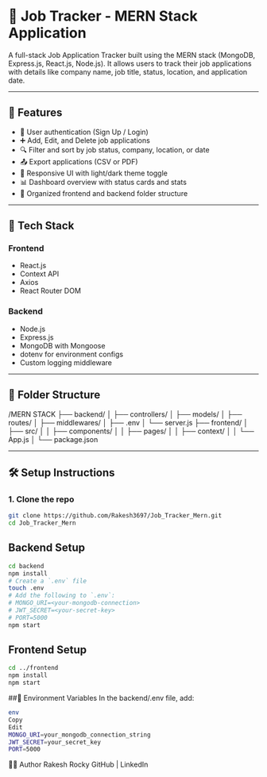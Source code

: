 
# 🧾 Job Tracker - MERN Stack Application

A full-stack Job Application Tracker built using the MERN stack (MongoDB, Express.js, React.js, Node.js). It allows users to track their job applications with details like company name, job title, status, location, and application date.

---

## 🚀 Features

- 🔐 User authentication (Sign Up / Login)
- ➕ Add, Edit, and Delete job applications
- 🔍 Filter and sort by job status, company, location, or date
- 📤 Export applications (CSV or PDF)
- 🎨 Responsive UI with light/dark theme toggle
- 📊 Dashboard overview with status cards and stats
- 📁 Organized frontend and backend folder structure

---

## 🧱 Tech Stack

### Frontend
- React.js
- Context API
- Axios
- React Router DOM

### Backend
- Node.js
- Express.js
- MongoDB with Mongoose
- dotenv for environment configs
- Custom logging middleware

---

## 📂 Folder Structure
/MERN STACK
├── backend/
│ ├── controllers/
│ ├── models/
│ ├── routes/
│ ├── middlewares/
│ ├── .env
│ └── server.js
├── frontend/
│ ├── src/
│ │ ├── components/
│ │ ├── pages/
│ │ ├── context/
│ │ └── App.js
│ └── package.json


---

## 🛠️ Setup Instructions

### 1. Clone the repo

```bash
git clone https://github.com/Rakesh3697/Job_Tracker_Mern.git
cd Job_Tracker_Mern
```
## Backend Setup

```bash
cd backend
npm install
# Create a `.env` file
touch .env
# Add the following to `.env`:
# MONGO_URI=<your-mongodb-connection>
# JWT_SECRET=<your-secret-key>
# PORT=5000
npm start
```

## Frontend Setup
```bash
cd ../frontend
npm install
npm start
```
##🔐 Environment Variables
In the backend/.env file, add:

```bash
env
Copy
Edit
MONGO_URI=your_mongodb_connection_string
JWT_SECRET=your_secret_key
PORT=5000
```

🧑‍💻 Author
Rakesh Rocky
GitHub | LinkedIn

